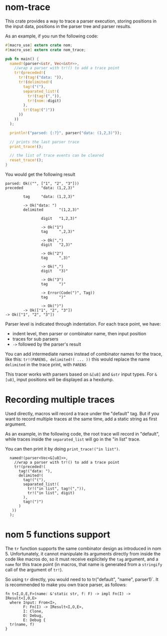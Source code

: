 # nom-trace

This crate provides a way to trace a parser execution,
storing positions in the input data, positions in the parser
tree and parser results.

As an example, if you run the following code:

```rust
#[macro_use] extern crate nom;
#[macro_use] extern crate nom_trace;

pub fn main() {
  named!(parser<&str, Vec<&str>>,
    //wrap a parser with tr!() to add a trace point
    tr!(preceded!(
      tr!(tag!("data: ")),
      tr!(delimited!(
        tag!("("),
        separated_list!(
          tr!(tag!(",")),
          tr!(nom::digit)
        ),
        tr!(tag!(")"))
      ))
    ))
  );

  println!("parsed: {:?}", parser("data: (1,2,3)"));

  // prints the last parser trace
  print_trace!();

  // the list of trace events can be cleared
  reset_trace!();
}
```

You would get the following result
```
parsed: Ok(("", ["1", "2", "3"]))
preceded        "data: (1,2,3)"

        tag     "data: (1,2,3)"

        -> Ok("data: ")
        delimited       "(1,2,3)"

                digit   "1,2,3)"

                -> Ok("1")
                tag     ",2,3)"

                -> Ok(",")
                digit   "2,3)"

                -> Ok("2")
                tag     ",3)"

                -> Ok(",")
                digit   "3)"

                -> Ok("3")
                tag     ")"

                -> Error(Code(")", Tag))
                tag     ")"

                -> Ok(")")
        -> Ok(["1", "2", "3"])
-> Ok(["1", "2", "3"])
```

Parser level is indicated through indentation. For each trace point, we have:

- indent level, then parser or combinator name, then input position
- traces for sub parsers
- `->` followed by the parser's result

You can add intermediate names instead of combinator names for the trace,
like this: `tr!(PARENS, delimited!( ... ))`
this would replace the name `delimited` in the trace print, with `PARENS`

This tracer works with parsers based on `&[u8]` and `&str` input types.
For `&[u8]`, input positions will be displayed as a hexdump.


# Recording multiple traces

Used directly, macros will record a trace under the "default" tag. But
if you want to record multiple traces at the same time, add a static string
as first argument.

As an example, in the following code, the root trace will record in "default",
while traces inside the `separated_list` will go in the "in list" trace.

You can then print it by doing `print_trace!("in list")`.

```rust,ignore
  named!(parser<Vec<&[u8]>>,
    //wrap a parser with tr!() to add a trace point
    tr!(preceded!(
      tag!("data: "),
      delimited!(
        tag!("("),
        separated_list!(
          tr!("in list", tag!(",")),
          tr!("in list", digit)
        ),
        tag!(")")
      )
   ))
  );
```

# nom 5 functions support

The `tr` function supports the same combinator design as introduced in nom 5.
Unfortunately, it cannot manipulate its arguments directly from inside the
code like macros do, so it must receive explicitely the `tag` argument,
and a `name` for this trace point (in macros, that name is generated
from a `stringify` call of the argument of `tr!`).

So using `tr` directly, you would need to to tr("default", "name", parser1)`.
It is recommended to make you own trace parser, as follows:

```rust,ignore
fn t<I,O,E,F>(name: &'static str, f: F) -> impl Fn(I) -> IResult<I,O,E>
  where Input: From<I>,
        F: Fn(I) -> IResult<I,O,E>,
        I: Clone,
        O: Debug,
        E: Debug {
  tr(name, f)
}
```
